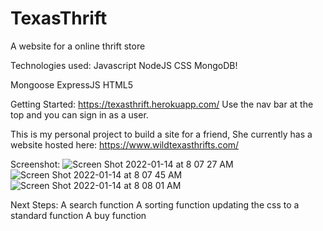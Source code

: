 # TexasThrift
A website for a online thrift store

Technologies used:
Javascript
NodeJS
CSS
MongoDB!

Mongoose
ExpressJS
HTML5

Getting Started: 
https://texasthrift.herokuapp.com/
Use the nav bar at the top and you can sign in as a user.

This is my personal project to build a site for a friend, She currently has a website hosted here: https://www.wildtexasthrifts.com/


Screenshot:
![Screen Shot 2022-01-14 at 8 07 27 AM](https://user-images.githubusercontent.com/95185347/149530653-dcd84a0f-b1c7-4892-812e-d53c2c3dffd5.png)
![Screen Shot 2022-01-14 at 8 07 45 AM](https://user-images.githubusercontent.com/95185347/149530669-e5404371-0cca-444d-a195-ede9cb1fd051.png)
![Screen Shot 2022-01-14 at 8 08 01 AM](https://user-images.githubusercontent.com/95185347/149530723-e57048ac-9b3f-44bb-bbfd-7492bc962cef.png)

Next Steps:
A search function
A sorting function
updating the css to a standard function
A buy function
